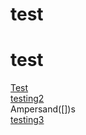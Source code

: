 # test 
# test 
[Test](test.com)<br>
[testing2](test(help).com)<br>
Ampersand([])s<br>
[testing3](help.com)<br> 